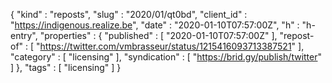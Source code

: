 {
  "kind" : "reposts",
  "slug" : "2020/01/qt0bd",
  "client_id" : "https://indigenous.realize.be",
  "date" : "2020-01-10T07:57:00Z",
  "h" : "h-entry",
  "properties" : {
    "published" : [ "2020-01-10T07:57:00Z" ],
    "repost-of" : [ "https://twitter.com/vmbrasseur/status/1215416093713387521" ],
    "category" : [ "licensing" ],
    "syndication" : [ "https://brid.gy/publish/twitter" ]
  },
  "tags" : [ "licensing" ]
}
